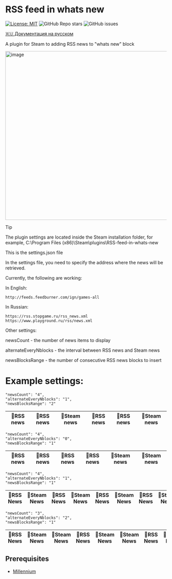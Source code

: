 # RSS feed in whats new

[![License: MIT](https://img.shields.io/badge/License-MIT-yellow.svg)](https://opensource.org/licenses/MIT)
![GitHub Repo stars](https://img.shields.io/github/stars/diemonic1/RSS-feed-in-whats-new)
![GitHub issues](https://img.shields.io/github/issues/diemonic1/RSS-feed-in-whats-new)

[🇷🇺 Документация на русском](README_ru.md)

A plugin for Steam to adding RSS news to "whats new" block

<img width="1643" height="525" alt="image" src="https://github.com/user-attachments/assets/6d9a6d18-b055-4f70-b578-afd3ef7797d6" />

> [!TIP]
> The plugin settings are located inside the Steam installation folder, for example, C:\Program Files (x86)\Steam\plugins\RSS-feed-in-whats-new
>
> This is the settings.json file

In the settings file, you need to specify the address where the news will be retrieved.

Currently, the following are working:

In English:
```
http://feeds.feedburner.com/ign/games-all
```
In Russian:
```
https://rss.stopgame.ru/rss_news.xml
https://www.playground.ru/rss/news.xml
```

Other settings:

newsCount - the number of news items to display

alternateEveryNblocks - the interval between RSS news and Steam news

newsBlocksRange - the number of consecutive RSS news blocks to insert

# Example settings:
```
"newsCount": "4",
"alternateEveryNblocks": "1",
"newsBlocksRange": "2"
```
|📜RSS news|📜RSS news|🔷Steam news|📜RSS news|📜RSS news|🔷Steam news|
|-|-|-|-|-|-|

```
"newsCount": "4",
"alternateEveryNblocks": "0",
"newsBlocksRange": "1"
```
|📜RSS news|📜RSS news|📜RSS news|📜RSS news|🔷Steam news|🔷Steam news| 
|-|-|-|-|-|-|

```
"newsCount": "4",
"alternateEveryNblocks": "1",
"newsBlocksRange": "1"
```
|📜RSS News|🔷Steam News|📜RSS News|🔷Steam News|📜RSS News|🔷Steam News|📜RSS News|🔷Steam News|
|-|-|-|-|-|-|-|-|

```
"newsCount": "3",
"alternateEveryNblocks": "2",
"newsBlocksRange": "1"
```
|📜RSS News|🔷Steam News|🔷Steam News|📜RSS News|🔷Steam News|🔷Steam News|📜RSS News|🔷Steam News|
|-|-|-|-|-|-|-|-|

## Prerequisites
- [Millennium](https://steambrew.app/)
